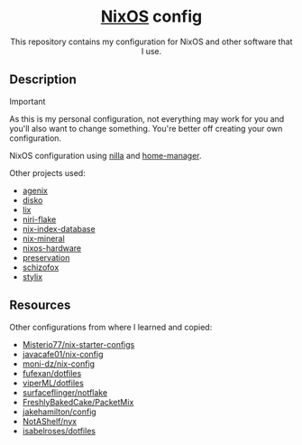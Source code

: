 <div align="center">

# [NixOS](https://nixos.org) config

This repository contains my configuration for NixOS and other software that I use.

</div>

## Description
> [!IMPORTANT]
> As this is my personal configuration, not everything may work for you and you'll also want to change something. You're better off creating your own configuration.

NixOS configuration using [nilla](https://github.com/nilla-nix/nilla) and [home-manager](https://github.com/nix-community/home-manager).

Other projects used:
- [agenix](https://github.com/ryantm/agenix)
- [disko](https://github.com/nix-community/disko)
- [lix](https://git.lix.systems/lix-project/nixos-module)
- [niri-flake](https://github.com/sodiboo/niri-flake)
- [nix-index-database](https://github.com/Mic92/nix-index-database)
- [nix-mineral](https://github.com/cynicsketch/nix-mineral)
- [nixos-hardware](https://github.com/nixos/nixos-hardware)
- [preservation](https://github.com/nix-community/preservation)
- [schizofox](https://github.com/schizofox/schizofox)
- [stylix](https://github.com/danth/stylix)

## Resources
Other configurations from where I learned and copied:
- [Misterio77/nix-starter-configs](https://github.com/Misterio77/nix-starter-configs)
- [javacafe01/nix-config](https://github.com/javacafe01/nix-config)
- [moni-dz/nix-config](https://github.com/moni-dz/nix-config)
- [fufexan/dotfiles](https://github.com/fufexan/dotfiles)
- [viperML/dotfiles](https://github.com/viperML/dotfiles)
- [surfaceflinger/notflake](https://github.com/surfaceflinger/notflake)
- [FreshlyBakedCake/PacketMix](https://github.com/FreshlyBakedCake/PacketMix)
- [jakehamilton/config](https://github.com/jakehamilton/config)
- [NotAShelf/nyx](https://github.com/NotAShelf/nyx)
- [isabelroses/dotfiles](https://github.com/isabelroses/dotfiles)
